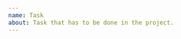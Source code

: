 ```yaml
---
name: Task
about: Task that has to be done in the project.
---
```


<!-- Describe the task in detail. -->

